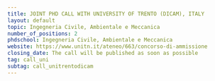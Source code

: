 ```yaml
---
title: JOINT PHD CALL WITH UNIVERSITY OF TRENTO (DICAM), ITALY  
layout: default
topic: Ingegneria Civile, Ambientale e Meccanica
number_of_positions: 2
phdschool: Ingegneria Civile, Ambientale e Meccanica
website: https://www.unitn.it/ateneo/663/concorso-di-ammissione
closing_date: The call will be published as soon as possible
tag: call_uni
subtag: call_unitrentodicam
---
```

